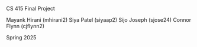 CS 415 Final Project

Mayank Hirani (mhirani2)
Siya Patel (siyaap2)
Sijo Joseph (sjose24)
Connor Flynn (cjflynn2)

Spring 2025
